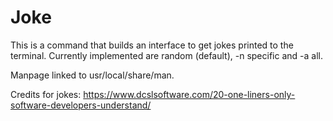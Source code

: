 # Joke

This is a command that builds an interface to get jokes printed to the terminal.
Currently implemented are random (default), -n specific and -a all.

Manpage linked to usr/local/share/man.

Credits for jokes:
https://www.dcslsoftware.com/20-one-liners-only-software-developers-understand/
